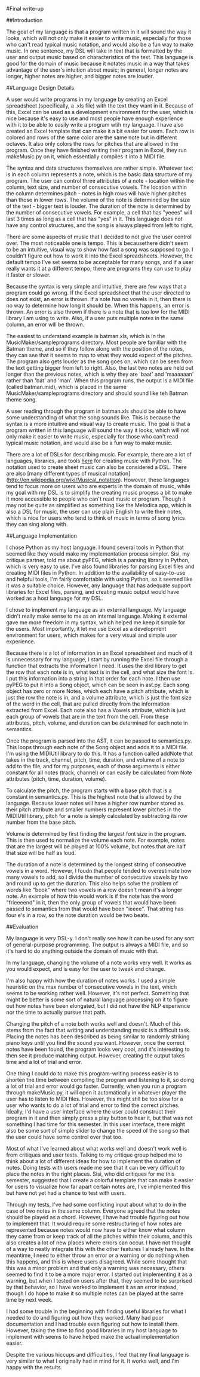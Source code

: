#Final write-up

<!--Your writeup should be clear, cohesive, and well-written. A list of bullets that addresses the following questions is not sufficient.
Your write-up should describe your domain, your language, and your design and implementation processes. Specifically, it should have the following format:-->

<!--Your project description can serve as a good first draft of the introduction.-->
##Introduction

The goal of my language is that a program written in it will sound the way it looks, which will not only make it easier to write music, especially for those who can't read typical music notation, and would also be a fun way to make music. In one sentence, my DSL will take in text that is formatted by the user and output music based on characteristics of the text. This language is good for the domain of music because it notates music in a way that takes advantage of the user's intuition about music; in general, longer notes are longer, higher notes are higher, and bigger notes are louder.

##Language Design Details
<!--Your language design overview can serve as a good first draft of the language design details section.-->

A user would write programs in my language by creating an Excel spreadsheet (specifically, a .xls file) with the text they want in it. Because of this, Excel can be used as a development environment for the user, which is nice because it's easy to use and most people have enough experience with it to be able to easily write a program wtih my language. I have also created an Excel template that can make it a bit easier for users. Each row is colored and rows of the same color are the same note but in different octaves. It also only colors the rows for pitches that are allowed in the program. Once they have finished writing their program in Excel, they run makeMusic.py on it, which essentially compiles it into a MIDI file.

The syntax and data structures themselves are rather simple. Whatever text is in each column represents a note, which is the basic data structure of my program. The user can control three attributes of a note - location within the column, text size, and number of consecutive vowels. The location within the column determines pitch - notes in high rows will have higher pitches than those in lower rows. The volume of the note is determined by the size of the text - bigger text is louder. The duration of the note is determined by the number of consecutive vowels. For example, a cell that has "yeees" will last 3 times as long as a cell that has "yes" in it. This language does not have any control structures, and the song is always played from left to right.

There are some aspects of music that I decided to not give the user control over. The most noticeable one is tempo. This is becausethere didn't seem to be an intuitive, visual way to show how fast a song was supposed to go. I couldn't figure out how to work it into the Excel spreadsheets. However, the default tempo I've set seems to be acceptable for many songs, and if a user really wants it at a different tempo, there are programs they can use to play it faster or slower.

Because the syntax is very simple and intuitive, there are few ways that a program could go wrong. If the Excel spreadsheet that the user directed to does not exist, an error is thrown. If a note has no vowels in it, then there is no way to determine how long it should be. When this happens, an error is thrown. An error is also thrown if there is a note that is too low for the MIDI library I am using to write. Also, if a user puts multiple notes in the same column, an error will be thrown.

The easiest to understand example is batman.xls, which is in the MusicMaker/sampleprograms directory. Most people are familiar with the Batman theme, and so if they follow along with the position of the notes, they can see that it seems to map to what they would expect of the pitches. The program also gets louder as the song goes on, which can be seen from the text getting bigger from left to right. Also, the last two notes are held out longer than the previous notes, which is why they are 'baat' and 'maaaaaan' rather than 'bat' and 'man'. When this program runs, the output is a MIDI file (called batman.mid), which is placed in the same MusicMaker/sampleprograms directory and should sound like teh Batman theme song.

A user reading through the program in batman.xls should be able to have some understanding of what the song sounds like. This is because the syntax is a more intuitive and visual way to create music. The goal is that a program written in this language will sound the way it looks, which will not only make it easier to write music, especially for those who can't read typical music notation, and would also be a fun way to make music.

There are a lot of DSLs for describing music. For example, there are a lot of languages, libraries, and tools [here](https://wiki.python.org/moin/PythonInMusic) for creating music with Python. The notation used to create sheet music can also be considered a DSL. There are also [many different types of musical notation] (http://en.wikipedia.org/wiki/Musical_notation). However, these languages tend to focus more on users who are experts in the domain of music, while my goal with my DSL is to simplify the creating music process a bit to make it more accessible to people who can't read music or program. Though it may not be quite as simplified as something like the Melodica app, which is also a DSL for music, the user can use plain English to write their notes, which is nice for users who tend to think of music in terms of song lyrics they can sing along with.



<!--Your language implementation overview can serve as a good first draft of language implementation section.-->
##Language Implementation

I chose Python as my host language. I found several tools in Python that seemed like they would make my implementation process simpler. Sisi, my critique partner, told me about pyPEG, which is a parsing library in Python, which is very easy to use. I've also found libraries for parsing Excel files and creating MIDI files in Python. In addition to the availability of easy-to-use and helpful tools, I'm fairly comfortable with using Python, so it seemed like it was a suitable choice. However, any language that has adequate support libraries for Excel files, parsing, and creating music output would have worked as a host language for my DSL.

I chose to implement my language as an external language. My language didn't really make sense to me as an internal language. Making it external gave me more freedom in my syntax, which helped me keep it simple for the users. Most importantly, it let me use Excel as a development environment for users, which makes for a very visual and simple user experience.

Because there is a lot of information in an Excel spreadsheet and much of it is unnecessary for my language, I start by running the Excel file through a function that extracts the information I need. It uses the xlrd library to get the row that each note is in, what text is in the cell, and what size the font is. I put this information into a string in that order for each note. I then use pyPEG to put it into a Song object, which can be seen in ast.py. Each song object has zero or more Notes, which each have a pitch attribute, which is just the row the note is in, and a volume attribute, which is just the font size of the word in the cell, that are pulled directly from the information extracted from Excel. Each note also has a Vowels attribute, which is just each group of vowels that are in the text from the cell. From these attributes, pitch, volume, and duration can be determined for each note in semantics.

Once the program is parsed into the AST, it can be passed to semantics.py. This loops through each note of the Song object and adds it to a MIDI file. I'm using the MIDIUtil library to do this. It has a function called addNote that takes in the track, channel, pitch, time, duration, and volume of a note to add to the file, and for my purposes, each of those arguments is either constant for all notes (track, channel) or can easily be calculated from Note attributes (pitch, time, duration, volume).

To calculate the pitch, the program starts with a base pitch that is a constant in semantics.py. This is the highest note that is allowed by the language. Because lower notes will have a higher row number stored as their pitch attribute and smaller numbers represent lower pitches in the MIDIUtil library, pitch for a note is simply calculated by subtracting its row number from the base pitch.

Volume is determined by first finding the largest font size in the program. This is then used to normalize the volume each note. For example, notes that are the largest will be played at 100% volume, but notes that are half that size will be half as loud.

The duration of a note is determined by the longest string of consecutive vowels in a word. However, I foudn that people tended to overestimate how many vowels to add, so I divide the number of consecutive vowels by two and round up to get the duration. This also helps solve the problem of words like "book" where two vowels in a row doesn't mean it's a longer note. An example of how this would work is if the note has the word "frieeeend" in it, then the only group of vowels that would have been passed to semantics from that would have been "ieeee". That string has four e's in a row, so the note duration would be two beats.




<!--Your preliminary evaluation can serve as a good first draft of the evaluation section-->
##Evaluation

My language is *very* DSL-y. I don't really see how it can be used for any sort of general-purpose programming. The output is always a MIDI file, and so it's hard to do anything outside the domain of music with that.

In my language, changing the volume of a note works very well. It works as you would expect, and is easy for the user to tweak and change.

I'm also happy with how the duration of notes works. I used a simple heuristic on the max number of consecutive vowels in the text, which seems to be working rather well. However, it's not perfect. Something that might be better is some sort of natural language processing on it to figure out how notes have been elongated, but I did not have the NLP experience nor the time to actually pursue that path.

Changing the pitch of a note both works well and doesn't. Much of this stems from the fact that writing and understanding music is a difficult task. Placing the notes has been described as being similar to randomly striking piano keys until you find the sound you want. However, once the correct notes have been found, the program looks very cool, and it's interesting to then see it produce matching output. However, creating the output takes time and a lot of trial and error.

One thing I could do to make this program-writing process easier is to shorten the time between compiling the program and listening to it, so doing a lot of trial and error would go faster. Currently, when you run a program through makeMusic.py, it will open it automatically in whatever player the user has to listen to MIDI files. However, this might still be too slow for a user who wants to do a lot of trial and error to find the correct pitches. Ideally, I'd have a user interface where the user could construct their program in it and then simply press a play button to hear it, but that was not something I had time for this semester. In this user interface, there might also be some sort of simple slider to change the speed of the song so that the user could have some control over that too.

Most of what I've learned about what works well and doesn't work well is from critiques and user tests. Talking to my critique group helped me to think about a lot of different ideas for how to implement the duration of notes. Doing tests with users made me see that it can be very difficult to place the notes in the right places. Sisi, who did critiques for me this semester, suggested that I create a colorful template that can make it easier for users to visualize how far apart certain notes are, I've implemented this but have not yet had a chance to test with users.

Through my tests, I've had some conflicting input about what to do in the case of two notes in the same column. Everyone agreed that the notes should be played as a chord. However, I have had trouble figuring out how to implement that. It would require some restructuring of how notes are represented because notes would now have to either know what column they came from or keep track of all the pitches within their column, and this also creates a lot of new places where errors can occur. I have not thought of a way to neatly integrate this with the other features I already have. In the meantime, I need to either throw an error or a warning or do nothing when this happens, and this is where users disagreed. While some thought that this was a minor problem and that only a warning was necessary, others seemed to find it to be a more major error. I started out implementing it as a warning, but when I tested on users after that, they seemed to be surprised by that behavior, so I have worked to implement it as an error instead, though I do hope to make it so multiple notes can be played at the same time by next week.

I had some trouble in the beginning with finding useful libraries for what I needed to do and figuring out how they worked. Many had poor documentation and I had trouble even figuring out how to install them. However, taking the time to find good libraries in my host language to implement with seems to have helped make the actual implementation easier. 

Despite the various hiccups and difficulties, I feel that my final language is very similar to what I originally had in mind for it. It works well, and I'm happy with the results.